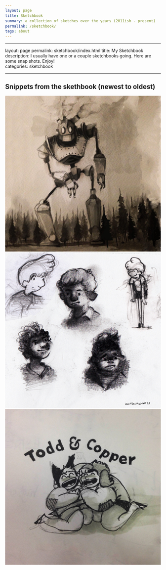 ```yaml
---
layout: page
title: Sketchbook
summary: a collection of sketches over the years (2011ish - present) 
permalink: /sketchbook/
tags: about
---
```


---
layout: page
permalink: sketchbook/index.html
title: My Sketchbook
description: I usually have one or a couple sketchbooks going. Here are some snap shots. Enjoy!   
categories: sketchbook


---

## Snippets from the skethbook (newest to oldest)
<img src="/images/Howls-Moving-Giant.jpg">

<img src="/images/character-sketches.jpg">

<img src="/images/todd-and-copper.jpg">

